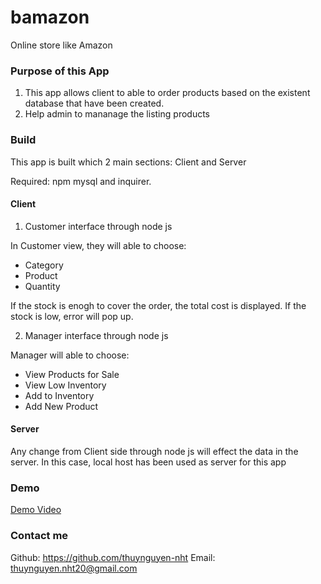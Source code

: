 # bamazon
Online store like Amazon

### Purpose of this App

1. This app allows client to able to order products based on the existent database that have been created. 
2. Help admin to mananage the listing products

### Build
This app is built which 2 main sections: Client and Server

Required: npm mysql and inquirer.

#### Client
1. Customer interface through node js

In Customer view, they will able to choose:
- Category
- Product
- Quantity

If the stock is enogh to cover the order, the total cost is displayed. 
If the stock is low, error will pop up.

2. Manager interface through node js

Manager will able to choose:
- View Products for Sale
- View Low Inventory
- Add to Inventory
- Add New Product

#### Server
Any change from Client side through node js will effect the data in the server. In this case, local host has been used as server for this app 

### Demo
[Demo Video](https://youtu.be/g8zLdJ5HeXc)

### Contact me 
Github: https://github.com/thuynguyen-nht
Email: thuynguyen.nht20@gmail.com



